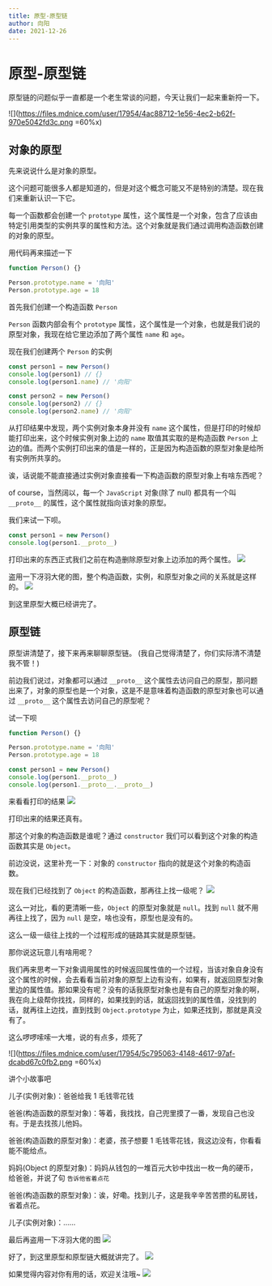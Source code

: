 ```yaml
---
title: 原型-原型链
author: 向阳
date: 2021-12-26
---
```


# 原型-原型链

原型链的问题似乎一直都是一个老生常谈的问题，今天让我们一起来重新捋一下。

![](https://files.mdnice.com/user/17954/4ac88712-1e56-4ec2-b62f-970e5042fd3c.png =60%x)

## 对象的原型

先来说说什么是对象的原型。

这个问题可能很多人都是知道的，但是对这个概念可能又不是特别的清楚。现在我们来重新认识一下它。

每一个函数都会创建一个 `prototype` 属性，这个属性是一个对象，包含了应该由特定引用类型的实例共享的属性和方法。这个对象就是我们通过调用构造函数创建的对象的原型。

用代码再来描述一下

```javascript
function Person() {}

Person.prototype.name = '向阳'
Person.prototype.age = 18
```

首先我们创建一个构造函数 `Person`

`Person` 函数内部会有个 `prototype` 属性，这个属性是一个对象，也就是我们说的原型对象，我现在给它里边添加了两个属性 `name` 和 `age`。

现在我们创建两个 `Person` 的实例

```javascript
const person1 = new Person()
console.log(person1) // {}
console.log(person1.name) // '向阳'

const person2 = new Person()
console.log(person2) // {}
console.log(person2.name) // '向阳'
```

从打印结果中发现，两个实例对象本身并没有 `name` 这个属性，但是打印的时候却能打印出来，这个时候实例对象上边的 `name` 取值其实取的是构造函数 `Person` 上边的值。而两个实例打印出来的值是一样的，正是因为构造函数的原型对象是给所有实例所共享的。

诶，话说能不能直接通过实例对象直接看一下构造函数的原型对象上有啥东西呢？

of course，当然阔以，每一个 `JavaScript` 对象(除了 null) 都具有一个叫 `__proto__` 的属性，这个属性就指向该对象的原型。

我们来试一下呗。

```javascript
const person1 = new Person()
console.log(person1.__proto__)
```

打印出来的东西正式我们之前在构造删除原型对象上边添加的两个属性。
![](https://files.mdnice.com/user/17954/3dc2e45a-99fd-439e-8441-eef9724466b4.png)

盗用一下冴羽大佬的图，整个构造函数，实例，和原型对象之间的关系就是这样的。
![](https://files.mdnice.com/user/17954/681a8d3d-e682-42ef-b638-b160e4969e13.png)

到这里原型大概已经讲完了。

## 原型链

原型讲清楚了，接下来再来聊聊原型链。
(我自己觉得清楚了，你们实际清不清楚我不管！)

前边我们说过，对象都可以通过 `__proto__` 这个属性去访问自己的原型，那问题出来了，对象的原型也是一个对象，这是不是意味着构造函数的原型对象也可以通过 `__proto__` 这个属性去访问自己的原型呢？

试一下呗

```javascript
function Person() {}

Person.prototype.name = '向阳'
Person.prototype.age = 18

const person1 = new Person()
console.log(person1.__proto__)
console.log(person1.__proto__.__proto__)
```

来看看打印的结果
![](https://files.mdnice.com/user/17954/afbb3688-615e-4b72-8268-18cbf0856d77.png)

打印出来的结果还真有。

那这个对象的构造函数是谁呢？通过 `constructor` 我们可以看到这个对象的构造函数其实是 `Object`。

前边没说，这里补充一下：对象的 `constructor` 指向的就是这个对象的构造函数。

现在我们已经找到了 `Object` 的构造函数，那再往上找一级呢？
![](https://files.mdnice.com/user/17954/6aebfcd7-be7e-4e5d-8dd8-b3a9e6c83571.png)

这么一对比，看的更清晰一些，`Object` 的原型对象就是 `null`。找到 `null` 就不用再往上找了，因为 `null` 是空，啥也没有，原型也是没有的。

这么一级一级往上找的一个过程形成的链路其实就是原型链。

那你说这玩意儿有啥用呢？

我们再来思考一下对象调用属性的时候返回属性值的一个过程，当该对象自身没有这个属性的时候，会去看看当前对象的原型上边有没有，如果有，就返回原型对象里边的属性值。那如果没有呢？没有的话我原型对象也是有自己的原型对象的啊，我在向上级帮你找找，同样的，如果找到的话，就返回找到的属性值，没找到的话，就再往上边找，直到找到 `Object.prototype` 为止，如果还找到，那就是真没有了。

这么啰啰嗦嗦一大堆，说的有点多，烦死了

![](https://files.mdnice.com/user/17954/5c795063-4148-4617-97af-dcabd67c0fb2.png =60%x)

讲个小故事吧

儿子(实例对象)：爸爸给我 1 毛钱零花钱

爸爸(构造函数的原型对象)：等着，我找找，自己兜里摸了一番，发现自己也没有。于是去找孩儿他妈。

爸爸(构造函数的原型对象)：老婆，孩子想要 1 毛钱零花钱，我这边没有，你看看能不能给点。

妈妈(Object 的原型对象)：妈妈从钱包的一堆百元大钞中找出一枚一角的硬币，给爸爸，并说了句 `告诉他省着点花`

爸爸(构造函数的原型对象)：诶，好嘞。找到儿子，这是我辛辛苦苦攒的私房钱，省着点花。

儿子(实例对象)：……

最后再盗用一下冴羽大佬的图
![](https://files.mdnice.com/user/17954/7cad688a-fa8a-4c46-a951-81def5c54044.png)

好了，到这里原型和原型链大概就讲完了。
![](https://files.mdnice.com/user/17954/de44b0ae-dfa0-47aa-a965-e8aba9c3688b.png)

如果觉得内容对你有用的话，欢迎关注哦~
![](https://img.soogif.com/5HkHKKxGJ6ZmhQ7c8nLYOE9jfEXDpqp4.gif?scope=mdnice)

<Plum />
